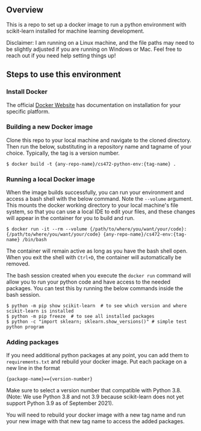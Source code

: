 ## Overview

This is a repo to set up a docker image to run a python environment with scikit-learn installed for machine learning development. 

Disclaimer: I am running on a Linux machine, and the file paths may need to be slightly adjusted if you are running on Windows or Mac. Feel free to reach out if you need help setting things up!

## Steps to use this environment

### Install Docker

The official [Docker Website](https://docs.docker.com/get-docker/) has documentation on installation for your specific platform.

### Building a new Docker image

Clone this repo to your local machine and navigate to the cloned directory. Then run the below, substituting in a repository name and tagname of your choice. Typically, the tag is a version number.

    $ docker build -t {any-repo-name}/cs472-python-env:{tag-name} .

### Running a local Docker image

When the image builds successfully, you can run your environment and access a bash shell with the below command. Note the `--volume` argument. This mounts the docker working directory to your local machine's file system, so that you can use a local IDE to edit your files, and these changes will appear in the container for you to build and run.

    $ docker run -it --rm --volume {/path/to/where/you/want/your/code}:{/path/to/where/you/want/your/code} {any-repo-name}/cs472-env:{tag-name} /bin/bash

The container will remain active as long as you have the bash shell open. When you exit the shell with `Ctrl+D`, the container will automatically be removed.

The bash session created when you execute the `docker run` command will allow you to run your python code and have access to the needed packages. You can test this by running the below commands inside the bash session.

    $ python -m pip show scikit-learn  # to see which version and where scikit-learn is installed
    $ python -m pip freeze  # to see all installed packages  
    $ python -c "import sklearn; sklearn.show_versions()" # simple test python program

### Adding packages

If you need additional python packages at any point, you can add them to `requirements.txt` and rebuild your docker image. Put each package on a new line in the format

    {package-name}=={version-number}

Make sure to select a version number that compatible with Python 3.8. (Note: We use Python 3.8 and not 3.9 because scikit-learn does not yet support Python 3.9 as of September 2021).

You will need to rebuild your docker image with a new tag name and run your new image with that new tag name to access the added packages.